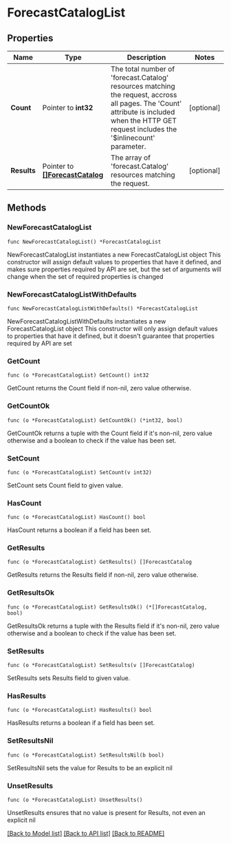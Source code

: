 # ForecastCatalogList

## Properties

Name | Type | Description | Notes
------------ | ------------- | ------------- | -------------
**Count** | Pointer to **int32** | The total number of &#39;forecast.Catalog&#39; resources matching the request, accross all pages. The &#39;Count&#39; attribute is included when the HTTP GET request includes the &#39;$inlinecount&#39; parameter. | [optional] 
**Results** | Pointer to [**[]ForecastCatalog**](forecast.Catalog.md) | The array of &#39;forecast.Catalog&#39; resources matching the request. | [optional] 

## Methods

### NewForecastCatalogList

`func NewForecastCatalogList() *ForecastCatalogList`

NewForecastCatalogList instantiates a new ForecastCatalogList object
This constructor will assign default values to properties that have it defined,
and makes sure properties required by API are set, but the set of arguments
will change when the set of required properties is changed

### NewForecastCatalogListWithDefaults

`func NewForecastCatalogListWithDefaults() *ForecastCatalogList`

NewForecastCatalogListWithDefaults instantiates a new ForecastCatalogList object
This constructor will only assign default values to properties that have it defined,
but it doesn't guarantee that properties required by API are set

### GetCount

`func (o *ForecastCatalogList) GetCount() int32`

GetCount returns the Count field if non-nil, zero value otherwise.

### GetCountOk

`func (o *ForecastCatalogList) GetCountOk() (*int32, bool)`

GetCountOk returns a tuple with the Count field if it's non-nil, zero value otherwise
and a boolean to check if the value has been set.

### SetCount

`func (o *ForecastCatalogList) SetCount(v int32)`

SetCount sets Count field to given value.

### HasCount

`func (o *ForecastCatalogList) HasCount() bool`

HasCount returns a boolean if a field has been set.

### GetResults

`func (o *ForecastCatalogList) GetResults() []ForecastCatalog`

GetResults returns the Results field if non-nil, zero value otherwise.

### GetResultsOk

`func (o *ForecastCatalogList) GetResultsOk() (*[]ForecastCatalog, bool)`

GetResultsOk returns a tuple with the Results field if it's non-nil, zero value otherwise
and a boolean to check if the value has been set.

### SetResults

`func (o *ForecastCatalogList) SetResults(v []ForecastCatalog)`

SetResults sets Results field to given value.

### HasResults

`func (o *ForecastCatalogList) HasResults() bool`

HasResults returns a boolean if a field has been set.

### SetResultsNil

`func (o *ForecastCatalogList) SetResultsNil(b bool)`

 SetResultsNil sets the value for Results to be an explicit nil

### UnsetResults
`func (o *ForecastCatalogList) UnsetResults()`

UnsetResults ensures that no value is present for Results, not even an explicit nil

[[Back to Model list]](../README.md#documentation-for-models) [[Back to API list]](../README.md#documentation-for-api-endpoints) [[Back to README]](../README.md)



